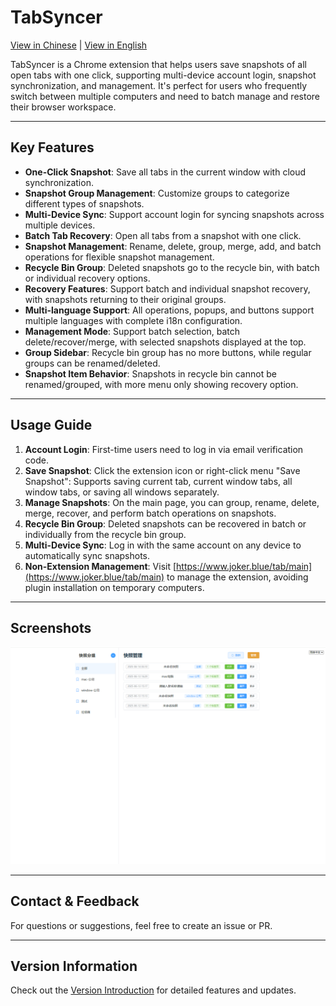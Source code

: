 # TabSyncer

[View in Chinese](README.md) | [View in English](README.en.md)

TabSyncer is a Chrome extension that helps users save snapshots of all open tabs with one click, supporting multi-device account login, snapshot synchronization, and management. It's perfect for users who frequently switch between multiple computers and need to batch manage and restore their browser workspace.

---

## Key Features
- **One-Click Snapshot**: Save all tabs in the current window with cloud synchronization.
- **Snapshot Group Management**: Customize groups to categorize different types of snapshots.
- **Multi-Device Sync**: Support account login for syncing snapshots across multiple devices.
- **Batch Tab Recovery**: Open all tabs from a snapshot with one click.
- **Snapshot Management**: Rename, delete, group, merge, add, and batch operations for flexible snapshot management.
- **Recycle Bin Group**: Deleted snapshots go to the recycle bin, with batch or individual recovery options.
- **Recovery Features**: Support batch and individual snapshot recovery, with snapshots returning to their original groups.
- **Multi-language Support**: All operations, popups, and buttons support multiple languages with complete i18n configuration.
- **Management Mode**: Support batch selection, batch delete/recover/merge, with selected snapshots displayed at the top.
- **Group Sidebar**: Recycle bin group has no more buttons, while regular groups can be renamed/deleted.
- **Snapshot Item Behavior**: Snapshots in recycle bin cannot be renamed/grouped, with more menu only showing recovery option.

---

## Usage Guide
1. **Account Login**: First-time users need to log in via email verification code.
2. **Save Snapshot**: Click the extension icon or right-click menu "Save Snapshot": Supports saving current tab, current window tabs, all window tabs, or saving all windows separately.
3. **Manage Snapshots**: On the main page, you can group, rename, delete, merge, recover, and perform batch operations on snapshots.
4. **Recycle Bin Group**: Deleted snapshots can be recovered in batch or individually from the recycle bin group.
5. **Multi-Device Sync**: Log in with the same account on any device to automatically sync snapshots.
6. **Non-Extension Management**: Visit [https://www.joker.blue/tab/main](https://www.joker.blue/tab/main) to manage the extension, avoiding plugin installation on temporary computers.

---

## Screenshots
![Function Screenshot](resource/function.png)

---

## Contact & Feedback
For questions or suggestions, feel free to create an issue or PR.

---

## Version Information
Check out the [Version Introduction](VERSION.md) for detailed features and updates.

